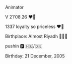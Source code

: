 Animator

V 21'08.26 ❤️💍

1337              loyalty so priceless ❤️‍🔥

Birthplace: Almost Riyadh 👳🏽‍♂️

pushin 🅿️ 🇭🇺/🇩🇪

Birthday: 21 December, 2005

